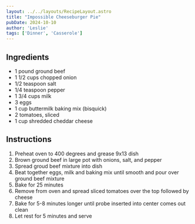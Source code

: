 ```yaml
---
layout: ../../layouts/RecipeLayout.astro
title: "Impossible Cheeseburger Pie"
pubDate: 2024-10-10
author: 'Leslie'
tags: ['Dinner', 'Casserole']
---
```


<h2 class='text-2xl py-4'>Ingredients</h2>
<ul class='list-disc ms-4 ps-4 py-2'>
    <li>1 pound ground beef</li>
    <li>1 1/2 cups chopped onion</li>
    <li>1/2 teaspoon salt</li>
    <li>1/4 teaspoon pepper</li>
    <li>1 3/4 cups milk</li>
    <li>3 eggs</li>
    <li>1 cup buttermilk baking mix (bisquick)</li>
    <li>2 tomatoes, sliced</li>
    <li>1 cup shredded cheddar cheese</li>
</ul>
<h2 class='text-2xl py-4'>Instructions</h2>
<ol class='list-decimal ms-4 ps-4 py-2'>
    <li>Preheat oven to 400 degrees and grease 9x13 dish</li>
    <li>Brown ground beef in large pot with onions, salt, and pepper</li>
    <li>Spread groud beef mixture into dish</li>
    <li>Beat together eggs, milk and baking mix until smooth and pour over ground beef mixture</li>
    <li>Bake for 25 minutes</li>
    <li>Remove from oven and spread sliced tomatoes over the top followed by cheese</li>
    <li>Bake for 5-8 minutes longer until probe inserted into center comes out clean</li>
    <li>Let rest for 5 minutes and serve</li>
</ol>